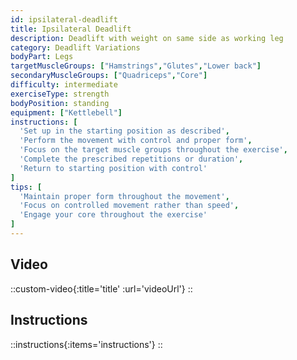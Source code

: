 ```yaml
---
id: ipsilateral-deadlift
title: Ipsilateral Deadlift
description: Deadlift with weight on same side as working leg
category: Deadlift Variations
bodyPart: Legs
targetMuscleGroups: ["Hamstrings","Glutes","Lower back"]
secondaryMuscleGroups: ["Quadriceps","Core"]
difficulty: intermediate
exerciseType: strength
bodyPosition: standing
equipment: ["Kettlebell"]
instructions: [
  'Set up in the starting position as described',
  'Perform the movement with control and proper form',
  'Focus on the target muscle groups throughout the exercise',
  'Complete the prescribed repetitions or duration',
  'Return to starting position with control'
]
tips: [
  'Maintain proper form throughout the movement',
  'Focus on controlled movement rather than speed',
  'Engage your core throughout the exercise'
]
---
```


## Video

::custom-video{:title='title' :url='videoUrl'}
::

## Instructions

::instructions{:items='instructions'}
::

